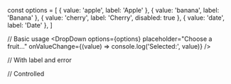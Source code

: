 const options = [
{ value: 'apple', label: 'Apple' },
{ value: 'banana', label: 'Banana' },
{ value: 'cherry', label: 'Cherry', disabled: true },
{ value: 'date', label: 'Date' },
]

// Basic usage
<DropDown
options={options}
placeholder="Choose a fruit..."
onValueChange={(value) => console.log('Selected:', value)}
/>

// With label and error
<DropDown
  label="Select Fruit"
  options={options}
  error="Please select a fruit"
/>

// Controlled
<DropDown
  options={options}
  value={selectedValue}
  onValueChange={setSelectedValue}
/>
